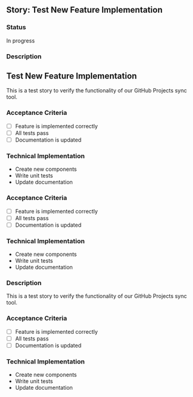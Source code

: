 ## Story: Test New Feature Implementation

### Status

In progress

### Description

## Test New Feature Implementation

This is a test story to verify the functionality of our GitHub Projects sync tool.

### Acceptance Criteria
- [ ] Feature is implemented correctly
- [ ] All tests pass
- [ ] Documentation is updated

### Technical Implementation
- Create new components
- Write unit tests
- Update documentation


### Acceptance Criteria
- [ ] Feature is implemented correctly
- [ ] All tests pass
- [ ] Documentation is updated

### Technical Implementation
- Create new components
- Write unit tests
- Update documentation


### Description
This is a test story to verify the functionality of our GitHub Projects sync tool.

### Acceptance Criteria
- [ ] Feature is implemented correctly
- [ ] All tests pass
- [ ] Documentation is updated

### Technical Implementation
- Create new components
- Write unit tests
- Update documentation



